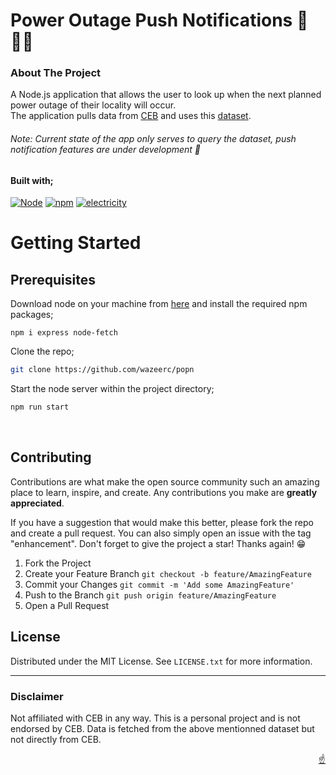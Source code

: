 <!-- ReadMe template forked from: https://github.com/othneildrew/Best-README-Template -->

<a name="readme-top"></a>
# Power Outage Push Notifications 🔌:mauritius:
<!-- ABOUT THE PROJECT -->

### About The Project

A Node.js application that allows the user to look up when the next planned power outage of their locality will occur.<br>
The application pulls data from [CEB](https://ceb.mu/customer-corner/power-outage-information) and uses this [dataset](https://github.com/MrSunshyne/mauritius-dataset-electricity).
###### Note: Current state of the app only serves to query the dataset, push notification features are under development 🚧 <br>

#### Built with;

[![Node][Node.js]][Node-url]
[![npm][npm]][npm-url]
[![electricity][electricity]][electricity-url]


<!-- GETTING STARTED -->
# Getting Started

## Prerequisites

Download node on your machine from [here](https://nodejs.org/en/download/) and install the required npm packages;

  ```
  npm i express node-fetch
  ```
  
  Clone the repo;

  ```sh
  git clone https://github.com/wazeerc/popn
  ```

Start the node server within the project directory;

  ```sh
  npm run start
  ``` 
  <br>

<!-- USAGE EXAMPLES -->
<!-- ## Usage


#### Features: -->



<!-- CONTRIBUTING -->
## Contributing

Contributions are what make the open source community such an amazing place to learn, inspire, and create. Any contributions you make are **greatly appreciated**.

If you have a suggestion that would make this better, please fork the repo and create a pull request. You can also simply open an issue with the tag "enhancement".
Don't forget to give the project a star! Thanks again! 😁

1. Fork the Project
2. Create your Feature Branch `git checkout -b feature/AmazingFeature`
3. Commit your Changes `git commit -m 'Add some AmazingFeature'`
4. Push to the Branch `git push origin feature/AmazingFeature`
5. Open a Pull Request


<!-- LICENSE -->
## License

Distributed under the MIT License. See `LICENSE.txt` for more information.

---
### Disclaimer
Not affiliated with CEB in any way. This is a personal project and is not endorsed by CEB. Data is fetched from the above mentionned dataset but not directly from CEB.

<p align="right"><a href="#readme-top">☝️</a></p>


<!-- MARKDOWN LINKS & IMAGES -->
[Node.js]: https://img.shields.io/badge/node.js-000000?style=for-the-badge&logo=nodedotjs&logoColor=white
[Node-url]: https://nodejs.org/
[npm]: https://img.shields.io/badge/npm-000000?style=for-the-badge&logo=npm&logoColor=white
[npm-url]: https://www.npmjs.com/
[electricity]: https://img.shields.io/badge/%E2%9A%A1-000000?style=for-the-badge&logo=power&logoColor=white
[electricity-url]: https://
